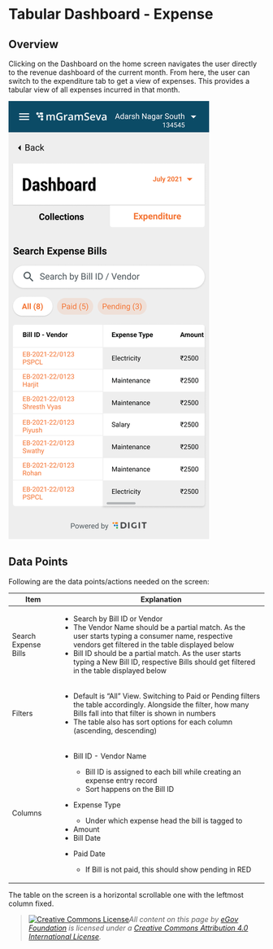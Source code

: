 # Tabular Dashboard - Expense

## Overview

Clicking on the Dashboard on the home screen navigates the user directly to the revenue dashboard of the current month. From here, the user can switch to the expenditure tab to get a view of expenses. This provides a tabular view of all expenses incurred in that month.

![](<../../../.gitbook/assets/image (52).png>)

## Data Points

Following are the data points/actions needed on the screen:

| **Item**             | **Explanation**                                                                                                                                                                                                                                                                                                                                                                                         |
| -------------------- | ------------------------------------------------------------------------------------------------------------------------------------------------------------------------------------------------------------------------------------------------------------------------------------------------------------------------------------------------------------------------------------------------------- |
| Search Expense Bills | <ul><li>Search by Bill ID or Vendor</li><li>The Vendor Name should be a partial match. As the user starts typing a consumer name, respective vendors get filtered in the table displayed below</li><li>Bill ID should be a partial match. As the user starts typing a New Bill ID, respective Bills should get filtered in the table displayed below</li></ul>                                          |
| Filters              | <ul><li>Default is “All” View. Switching to Paid or Pending filters the table accordingly. Alongside the filter, how many Bills fall into that filter is shown in numbers</li><li>The table also has sort options for each column (ascending, descending)</li></ul>                                                                                                                                     |
| Columns              | <ul><li><p>Bill ID - Vendor Name</p><ul><li>Bill ID is assigned to each bill while creating an expense entry record</li><li>Sort happens on the Bill ID</li></ul></li><li><p>Expense Type</p><ul><li>Under which expense head the bill is tagged to</li></ul></li><li>Amount</li><li>Bill Date</li><li><p>Paid Date</p><ul><li>If Bill is not paid, this should show pending in RED</li></ul></li></ul> |

The table on the screen is a horizontal scrollable one with the leftmost column fixed.

> [![Creative Commons License](https://i.creativecommons.org/l/by/4.0/80x15.png)_​_](http://creativecommons.org/licenses/by/4.0/)_All content on this page by_ [_eGov Foundation_](https://egov.org.in/) _is licensed under a_ [_Creative Commons Attribution 4.0 International License_](http://creativecommons.org/licenses/by/4.0/)_._
